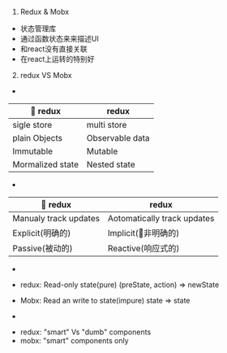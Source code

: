 <!-- Redux 并不知道state 有没有发生变化，更不知道state具体哪些发生了变化。所以如果view层需要知道哪一部分需要更新，只能通过脏检查。通过使用带有记忆功能的selector(reselect)函数对性能有非常大的帮助。
 -->

1. Redux & Mobx
- 状态管理库
- 通过函数状态来来描述UI
- 和react没有直接关联
- 在react上运转的特别好

2. redux VS Mobx

- 
| redux | redux |
|----|----|
|sigle store|multi store|
|plain Objects|Observable data|
|Immutable|Mutable|
|Mormalized state|Nested state|

- 
| redux | redux |
|----|----|
|Manualy track updates|Aotomatically track updates|
|Explicit(明确的)|Implicit(非明确的)|
|Passive(被动的)|Reactive(响应式的)|


- 
* redux: Read-only state(pure)
(preState, action) => newState

* Mobx: Read an write to state(impure)
state => state

- 
* redux:
"smart" Vs "dumb" components
* mobx:
"smart" components only






